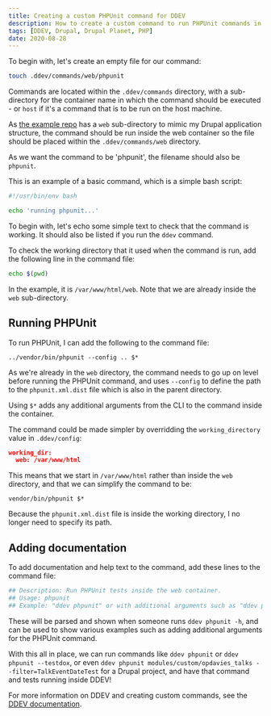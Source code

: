 ```yaml
---
title: Creating a custom PHPUnit command for DDEV
description: How to create a custom command to run PHPUnit commands in DDEV.
tags: [DDEV, Drupal, Drupal Planet, PHP]
date: 2020-08-28
---
```


To begin with, let's create an empty file for our command:

```bash
touch .ddev/commands/web/phpunit
```
Commands are located within the `.ddev/commands` directory, with a sub-directory for the container name in which the command should be executed - or `host` if it's a command that is to be run on the host machine.

As [the example repo](https://github.com/opdavies/ddev-phpunit-command-example) has a `web` sub-directory to mimic my Drupal application structure, the command should be run inside the web container so the file should be placed within the `.ddev/commands/web` directory.

As we want the command to be 'phpunit', the filename should also be `phpunit`.

This is an example of a basic command, which is a simple bash script:

```bash
#!/usr/bin/env bash

echo 'running phpunit...'
```

To begin with, let's echo some simple text to check that the command is working. It should also be listed if you run the `ddev` command.

To check the working directory that it used when the command is run, add the following line in the command file:

```bash
echo $(pwd)
```

In the example, it is `/var/www/html/web`. Note that we are already inside the `web` sub-directory.

## Running PHPUnit

To run PHPUnit, I can add the following to the command file:

```
../vendor/bin/phpunit --config .. $*
```

As we're already in the `web` directory, the command needs to go up on level before running the PHPUnit command, and uses `--config` to define the path to the `phpunit.xml.dist` file which is also in the parent directory.

Using `$*` adds any additional arguments from the CLI to the command inside the container.

The command could be made simpler by overridding the `working_directory` value in `.ddev/config`:

```json
working_dir:
  web: /var/www/html
```

This means that we start in `/var/www/html` rather than inside the `web` directory, and that we can simplify the command to be:

```
vendor/bin/phpunit $*
```

Because the `phpunit.xml.dist` file is inside the working directory, I no longer need to specify its path.

## Adding documentation

To add documentation and help text to the command, add these lines to the command file:

```bash
## Description: Run PHPUnit tests inside the web container.
## Usage: phpunit
## Example: "ddev phpunit" or with additional arguments such as "ddev phpunit --testdox"
```

These will be parsed and shown when someone runs `ddev phpunit -h`, and can be used to show various examples such as adding additional arguments for the PHPUnit command.

With this all in place, we can run commands like `ddev phpunit` or `ddev phpunit --testdox`, or even `ddev phpunit modules/custom/opdavies_talks --filter=TalkEventDateTest` for a Drupal project, and have that command and tests running inside DDEV!

For more information on DDEV and creating custom commands, see the [DDEV documentation](https://ddev.readthedocs.io/en/stable/users/extend/custom-commands).
